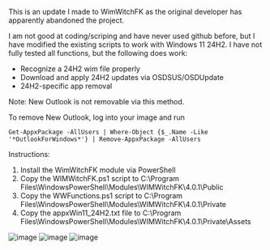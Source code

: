 This is an update I made to WimWitchFK as the original developer has apparently abandoned the project.

I am not good at coding/scriping and have never used github before, but I have modified the existing scripts to work with Windows 11 24H2. I have not fully tested all functions, but the following does work:
- Recognize a 24H2 wim file properly
- Download and apply 24H2 updates via OSDSUS/OSDUpdate
- 24H2-specific app removal

Note: New Outlook is not removable via this method.

To remove New Outlook, log into your image and run 

```
Get-AppxPackage -AllUsers | Where-Object {$_.Name -Like '*OutlookForWindows*'} | Remove-AppxPackage -AllUsers
```

Instructions:
1. Install the WimWitchFK module via PowerShell
2. Copy the WIMWitchFK.ps1 script to C:\Program Files\WindowsPowerShell\Modules\WIMWitchFK\4.0.1\Public
3. Copy the WWFunctions.ps1 script to C:\Program Files\WindowsPowerShell\Modules\WIMWitchFK\4.0.1\Private
4. Copy the appxWin11_24H2.txt file to C:\Program Files\WindowsPowerShell\Modules\WIMWitchFK\4.0.1\Private\Assets


![image](https://github.com/user-attachments/assets/4020950a-e8d6-47ab-a2d8-541db508b2e3)
![image](https://github.com/user-attachments/assets/d97a2981-414d-4262-b61a-5935bc58420b)
![image](https://github.com/user-attachments/assets/a05b2578-a12e-4494-b165-8ea6ecd2c37c)
